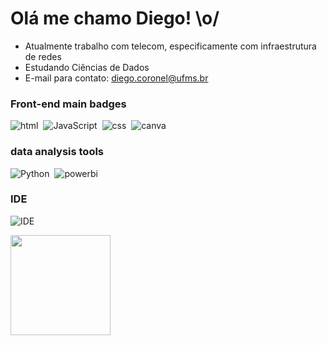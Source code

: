 # Olá me chamo Diego! \o/
- Atualmente trabalho com telecom, especificamente com infraestrutura de redes
- Estudando Ciências de Dados
- E-mail para contato: diego.coronel@ufms.br
### Front-end main badges
![html](https://img.shields.io/badge/HTML5-E34F26?style=for-the-badge&logo=html5&logoColor=white)&nbsp;
![JavaScript](https://img.shields.io/badge/JavaScript-323330?style=for-the-badge&logo=javascript&logoColor=F7DF1E)&nbsp;
![css](https://img.shields.io/badge/CSS3-1572B6?style=for-the-badge&logo=css3&logoColor=white)&nbsp;
![canva](https://img.shields.io/badge/Canva-%2300C4CC.svg?&style=for-the-badge&logo=Canva&logoColor=white)&nbsp;
### data analysis tools
![Python](https://img.shields.io/badge/Python-14354C?style=for-the-badge&logo=python&logoColor=white)&nbsp;
![powerbi](https://img.shields.io/badge/PowerBI-F2C811?style=for-the-badge&logo=Power%20BI&logoColor=white)&nbsp;
### IDE
![IDE](https://img.shields.io/badge/VSCode-0078D4?style=for-the-badge&logo=visual%20studio%20code&logoColor=black)
<div>
  <a rfef="https://www.linkedin.com/in/diego-lopes-coronel">
  <img height="160em" src=https://github-readme-stats.vercel.app/api?username=Lord-Developer&show_icons=true&theme=dark&count_private=true"/>
</div>
